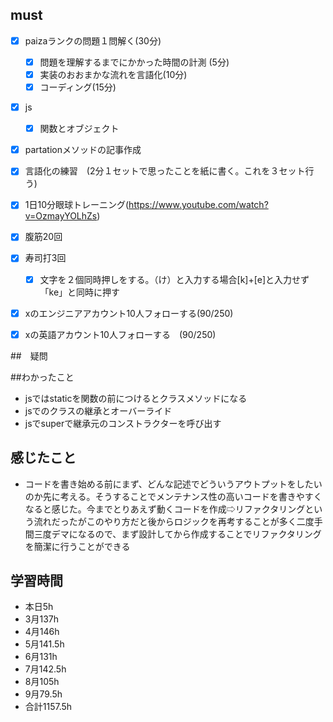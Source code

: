 
## must
- [x] paizaランクの問題１問解く(30分)
  - [x] 問題を理解するまでにかかった時間の計測 (5分)
  - [x] 実装のおおまかな流れを言語化(10分)
  - [x] コーディング(15分)
- [x] js
  - [x] 関数とオブジェクト
- [x] partationメソッドの記事作成
- [x] 言語化の練習　(2分１セットで思ったことを紙に書く。これを３セット行う)
- [x] 1日10分眼球トレーニング(https://www.youtube.com/watch?v=OzmayYOLhZs)
- [x] 腹筋20回
- [x] 寿司打3回
  - [x] 文字を２個同時押しをする。（け）と入力する場合[k]+[e]と入力せず「ke」と同時に押す
- [x] xのエンジニアアカウント10人フォローする(90/250)
- [x] xの英語アカウント10人フォローする　(90/250)
     

##　疑問


##わかったこと
- jsではstaticを関数の前につけるとクラスメソッドになる
- jsでのクラスの継承とオーバーライド
- jsでsuperで継承元のコンストラクターを呼び出す
  
## 感じたこと
- コードを書き始める前にまず、どんな記述でどういうアウトプットをしたいのか先に考える。そうすることでメンテナンス性の高いコードを書きやすくなると感じた。今までとりあえず動くコードを作成⇨リファクタリングという流れだったがこのやり方だと後からロジックを再考することが多く二度手間三度デマになるので、まず設計してから作成することでリファクタリングを簡潔に行うことができる

## 学習時間
  - 本日5h
  - 3月137h
  - 4月146h
  - 5月141.5h
  - 6月131h
  - 7月142.5h
  - 8月105h
  - 9月79.5h
  - 合計1157.5h
    







